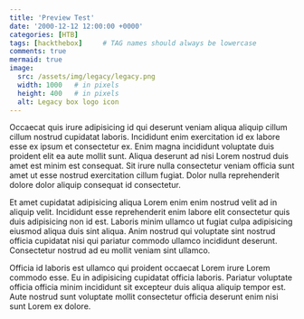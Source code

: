 ```yaml
---
title: 'Preview Test'
date: '2000-12-12 12:00:00 +0000'
categories: [HTB]
tags: [hackthebox]     # TAG names should always be lowercase
comments: true
mermaid: true
image:
  src: /assets/img/legacy/legacy.png
  width: 1000   # in pixels
  height: 400   # in pixels
  alt: Legacy box logo icon
---
```


Occaecat quis irure adipisicing id qui deserunt veniam aliqua aliquip cillum cillum nostrud cupidatat laboris. Incididunt enim exercitation id ex labore esse ex ipsum et consectetur ex. Enim magna incididunt voluptate duis proident elit ea aute mollit sunt. Aliqua deserunt ad nisi Lorem nostrud duis amet est minim est consequat. Sit irure nulla consectetur veniam officia sunt amet ut esse nostrud exercitation cillum fugiat. Dolor nulla reprehenderit dolore dolor aliquip consequat id consectetur.

Et amet cupidatat adipisicing aliqua Lorem enim enim nostrud velit ad in aliquip velit. Incididunt esse reprehenderit enim labore elit consectetur quis duis adipisicing non id est. Laboris minim ullamco ut fugiat culpa adipisicing eiusmod aliqua duis sint aliqua. Anim nostrud qui voluptate sint nostrud officia cupidatat nisi qui pariatur commodo ullamco incididunt deserunt. Consectetur nostrud ad eu mollit veniam sint ullamco.

Officia id laboris est ullamco qui proident occaecat Lorem irure Lorem commodo esse. Eu in adipisicing cupidatat officia laboris. Pariatur voluptate officia officia minim incididunt sit excepteur duis aliqua aliquip tempor est. Aute nostrud sunt voluptate mollit consectetur officia deserunt enim nisi sunt Lorem ex dolore.
